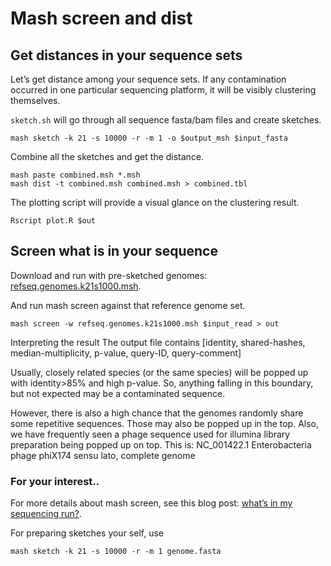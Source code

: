 # Mash screen and dist

## Get distances in your sequence sets

Let’s get distance among your sequence sets.
If any contamination occurred in one particular sequencing platform, it will be visibly clustering themselves.

`sketch.sh` will go through all sequence fasta/bam files and create sketches.

``` 
mash sketch -k 21 -s 10000 -r -m 1 -o $output_msh $input_fasta
```

Combine all the sketches and get the distance.
```
mash paste combined.msh *.msh
mash dist -t combined.msh combined.msh > combined.tbl
```

The plotting script will provide a visual glance on the clustering result.
```
Rscript plot.R $out
```


## Screen what is in your sequence

Download and run with pre-sketched genomes: [refseq.genomes.k21s1000.msh](https://gembox.cbcb.umd.edu/mash/refseq.genomes.k21s1000.msh).

And run mash screen against that reference genome set.

```
mash screen -w refseq.genomes.k21s1000.msh $input_read > out
```

Interpreting the result
The output file contains
[identity, shared-hashes, median-multiplicity, p-value, query-ID, query-comment]

Usually, closely related species (or the same species) will be popped up with identity>85% and high p-value.
So, anything falling in this boundary, but not expected may be a contaminated sequence.

However, there is also a high chance that the genomes randomly share some repetitive sequences. Those may also be popped up in the top.
Also, we have frequently seen a phage sequence used for illumina library preparation being popped up on top.
This is: NC_001422.1 Enterobacteria phage phiX174 sensu lato, complete genome

### For your interest..
For more details about mash screen, see this blog post: [ what’s in my sequencing run?](https://genomeinformatics.github.io/mash-screen/).

For preparing sketches your self, use
```
mash sketch -k 21 -s 10000 -r -m 1 genome.fasta
```


